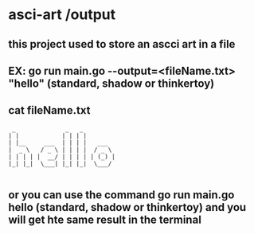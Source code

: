 # asci-art /output

## this project used to store an ascci art in a file 
## EX: go run main.go --output=<fileName.txt> "hello" (standard, shadow or thinkertoy)
## cat fileName.txt
```
 _              _   _          
| |            | | | |         
| |__     ___  | | | |   ___   
|  _ \   / _ \ | | | |  / _ \  
| | | | |  __/ | | | | | (_) | 
|_| |_|  \___| |_| |_|  \___/  
                               

```
## or you can use the command go run main.go hello (standard, shadow or thinkertoy) and you will get hte same result in the terminal
